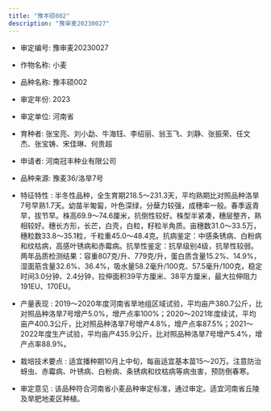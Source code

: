 ```yaml
---
title: "豫丰硕002"
description: "豫审麦20230027"
---
```

* 审定编号:  豫审麦20230027

*  作物名称:  小麦

*  品种名称:  豫丰硕002

*  审定年份:  2023

*  审定单位:  河南省

* 育种者:  张宝亮、刘小勐、牛海钰、李绍丽、翁玉飞、刘静、张振荣、任文杰、张宝铸、宋佳琳、何贵超

*  申请者:  河南冠丰种业有限公司

*  品种来源:  豫麦36/洛旱7号

*  特征特性 : 
半冬性品种，全生育期218.5～231.3天，平均熟期比对照品种洛旱7号早熟1.7天。幼苗半匍匐，叶色深绿，分蘖力较强，成穗率一般。春季返青早，拔节早。株高69.9～74.6厘米，抗倒性较好。株型半紧凑，穗层整齐，熟相较好。穗长方形，长芒，白壳，白粒，籽粒半角质。亩穗数31.0～33.5万，穗粒数33.8～35.1粒，千粒重45.0～48.4克。抗病鉴定：中感条锈病、白粉病和纹枯病，高感叶锈病和赤霉病。抗旱性鉴定：抗旱级别4级，抗旱性较弱。两年品质检测结果：容重807克/升、779克/升，蛋白质含量15.2%、14.9%，湿面筋含量32.6%、36.4%，吸水量58.2毫升/100克、57.5毫升/100克，稳定时间3.0分钟、2.4分钟，拉伸面积39平方厘米、38平方厘米，最大拉伸阻力191EU、170EU。
 
*  产量表现 : 
2019～2020年度河南省旱地组区域试验，平均亩产380.7公斤，比对照品种洛旱7号增产5.0%，增产点率100%；2020～2021年度续试，平均亩产400.3公斤，比对照品种洛旱7号增产4.8%，增产点率87.5%；2021～2022年度生产试验，平均亩产435.9公斤，比对照品种洛旱7号增产5.4%，增产点率88.9%。

*  栽培技术要点 : 
适宜播种期10月上中旬，每亩适宜基本苗15～20万。注意防治蚜虫、赤霉病、叶锈病、白粉病、条锈病和纹枯病等病虫害，预防倒春寒。

*  审定意见 : 
该品种符合河南省小麦品种审定标准，通过审定。适宜河南省丘陵及旱肥地麦区种植。
